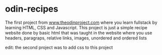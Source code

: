 # odin-recipes
The first project from www.theodinproject.com where you learn fullstack by learning HTML, CSS and Javascript. 
This project is just a simple recipe website done by basic html that was taught in the website where you use headers, paragraps, relative links, images, unordered and ordered lists

edit: the second project was to add css to this project
